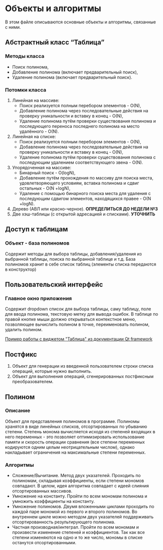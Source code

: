 # Объекты и алгоритмы

В этом файле описываются основные объекты и алгоритмы, связанные с ними.

## Абстрактный класс “Таблица”

### Методы класса

- Поиск полинома,
- Добавление полинома (включает предварительный поиск),
- Удаление полинома (включает предварительный поиск).

### Потомки класса

1. Линейная на массиве:
    - Поиск реализуется полным перебором элементов - O(N),
    - Добавление полинома через последовательные действия на проверку уникальности и вставку в конец - O(N),
    - Удаление полинома путём проверки существования полинома и последующего переноса последнего полинома на место удалённого - O(N).
2. Линейная на списке:
    - Поиск реализуется полным перебором элементов - O(N),
    - Добавление полинома через последовательные действия на проверку уникальности и вставку в конец - O(N),
    - Удаление полинома путём проверки существования полинома с последующим удалением соответствующего звена - O(N).
3. Упорядоченная на массиве:
    - Бинарный пoиск - O(logN),
    - Добавление путём прохождения по массиву для поиска места, удовлетворяющего условиям, вставка полинома и сдвиг остальных - O(N +logN),
    - Удаление с помощью бинарного поиска места для удаления с
последующим сдвигом элементов, находящихся правее - O(N +logN).
4. Дерево (АВЛ или красно-черное). **ОПРЕДЕЛИТЬСЯ ДО НЕДЕЛИ №3**
5. Две хэш-таблицы (с открытой адресацией и списками). **УТОЧНИТЬ**

## Доступ к таблицам

### Объект - база полиномов

Содержит методы для выбора таблицы, добавления/удаления из выбранной таблицы, поиска по выбранной таблице и т.д. База полиномов хранит в себе список таблиц (элементы списка передаются в конструктор)

## Пользовательский интерфейс

### Главное окно приложения

Cодержит dropdown список для выбора таблицы, саму таблицу, поле для ввода полинома, текстовую метку для вывода ошибок.
В таблице по правой кнопке мыши должно открываться контекстное меню, позволяющее вычислить полином в точке, переименовать полином, удалить полином.

[Пример работы с виджетом "Таблица" из документации Qt framework](https://doc.qt.io/qt-6/modelview.html)

## Постфикс

1. Объект для генерации из введенной пользователем строки списка операций, которые нужно выполнить.
2. Объект для выполнения операций, сгенерированных постфиксным преобразователем.

## Полином

### Описание

Объект для представления полиномов в программе. Полиномы хранятся в виде линейных списков, отсортированных по убыванию степени.
Степень монома вычисляется исходя из степеней входящих в него переменных - это позволяет оптимизировать использование памяти и скорость операции сравнения (все степени переменных кодируются одним целым неотрицательным числом), однако накладывает ограничения на максимальные степени переменных.

### Алгоритмы

- Сложение/Вычитание. Метод двух указателей. Проходить по полиномам, складывая коэффициенты, если степени мономов совпадают. В целом, идея алгоритма совпадает с идеей слияния отсортированных массивов.
- Умножение на константу. Пройти по всем мономам полинома и умножить коэффициенты на константу.
- Умножение полиномов. Двумя вложенными циклами проходить по каждой паре мономой из первого и второго полиномов. Во внутреннем цикле можно методом двух указателей поддерживать отсортированность результирующего полинома.
- Частная производная/интеграл. Пройти по всем мономам и произвести изменение степеней и коэффициентов. Так как все степени изменяются на одно и то же число, мономы в списке останутся отсортированными.

